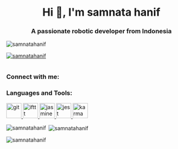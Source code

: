 <h1 align="center">Hi 👋, I'm samnata hanif</h1>
<h3 align="center">A passionate robotic developer from Indonesia</h3>

<p align="left"> <img src="https://komarev.com/ghpvc/?username=samnatahanif&label=Profile%20views&color=0e75b6&style=flat" alt="samnatahanif" /> </p>

<p align="left"> <a href="https://github.com/ryo-ma/github-profile-trophy"><img src="https://github-profile-trophy.vercel.app/?username=samnatahanif" alt="samnatahanif" /></a> </p>

<p align="left"> <a href="https://twitter.com/" target="blank"><img src="https://img.shields.io/twitter/follow/?logo=twitter&style=for-the-badge" alt="" /></a> </p>

<h3 align="left">Connect with me:</h3>
<p align="left">
</p>

<h3 align="left">Languages and Tools:</h3>
<p align="left"> <a href="https://git-scm.com/" target="_blank" rel="noreferrer"> <img src="https://www.vectorlogo.zone/logos/git-scm/git-scm-icon.svg" alt="git" width="40" height="40"/> </a> <a href="https://ifttt.com/" target="_blank" rel="noreferrer"> <img src="https://www.vectorlogo.zone/logos/ifttt/ifttt-ar21.svg" alt="ifttt" width="40" height="40"/> </a> <a href="https://jasmine.github.io/" target="_blank" rel="noreferrer"> <img src="https://www.vectorlogo.zone/logos/jasmine/jasmine-icon.svg" alt="jasmine" width="40" height="40"/> </a> <a href="https://jestjs.io" target="_blank" rel="noreferrer"> <img src="https://www.vectorlogo.zone/logos/jestjsio/jestjsio-icon.svg" alt="jest" width="40" height="40"/> </a> <a href="https://karma-runner.github.io/latest/index.html" target="_blank" rel="noreferrer"> <img src="https://raw.githubusercontent.com/detain/svg-logos/780f25886640cef088af994181646db2f6b1a3f8/svg/karma.svg" alt="karma" width="40" height="40"/> </a> </p>

<p><img align="left" src="https://github-readme-stats.vercel.app/api/top-langs?username=samnatahanif&show_icons=true&locale=en&layout=compact" alt="samnatahanif" /></p>

<p>&nbsp;<img align="center" src="https://github-readme-stats.vercel.app/api?username=samnatahanif&show_icons=true&locale=en" alt="samnatahanif" /></p>

<p><img align="center" src="https://github-readme-streak-stats.herokuapp.com/?user=samnatahanif&" alt="samnatahanif" /></p>
